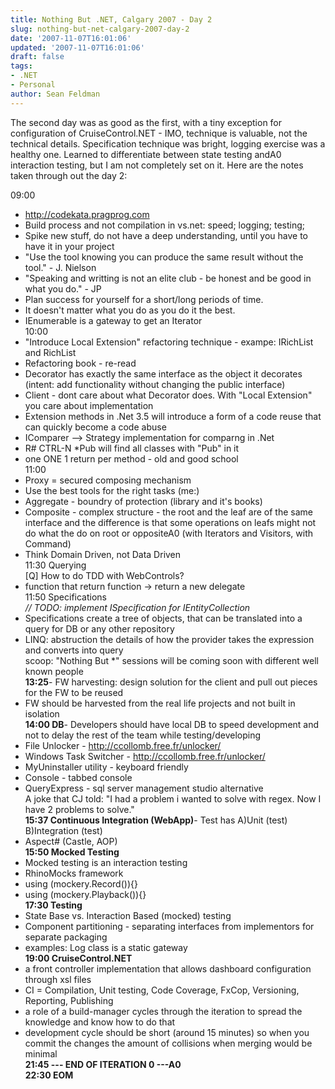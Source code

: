 ```yaml
---
title: Nothing But .NET, Calgary 2007 - Day 2
slug: nothing-but-net-calgary-2007-day-2
date: '2007-11-07T16:01:06'
updated: '2007-11-07T16:01:06'
draft: false
tags:
- .NET
- Personal
author: Sean Feldman
---
```



The second day was as good as the first, with a tiny exception for configuration of CruiseControl.NET - IMO, technique is valuable, not the technical details. Specification technique was bright, logging exercise was a healthy one. Learned to differentiate between state testing andA0 interaction testing, but I am not completely set on it. Here are the notes taken through out the day 2:

09:00   
- <http://codekata.pragprog.com>   
- Build process and not compilation in vs.net: speed; logging; testing;   
- Spike new stuff, do not have a deep understanding, until you have to have it in your project   
- "Use the tool knowing you can produce the same result without the tool." - J. Nielson   
- "Speaking and writting is not an elite club - be honest and be good in what you do." - JP   
- Plan success for yourself for a short/long periods of time.   
- It doesn't matter what you do as you do it the best.   
- IEnumerable<T> is a gateway to get an Iterator<T>   
10:00   
- "Introduce Local Extension" refactoring technique - exampe: IRichList and RichList   
- Refactoring book - re-read   
- Decorator has exactly the same interface as the object it decorates (intent: add functionality without changing the public interface)   
- Client - dont care about what Decorator does. With "Local Extension" you care about implementation   
- Extension methods in .Net 3.5 will introduce a form of a code reuse that can quickly become a code abuse   
- IComparer<T> --> Strategy implementation for comparng in .Net   
- R# CTRL-N \*Pub will find all classes with "Pub" in it   
- one ONE 1 return per method - old and good school   
11:00   
- Proxy = secured composing mechanism   
- Use the best tools for the right tasks (me:)   
- Aggregate - boundry of protection (library and it's books)   
- Composite - complex structure - the root and the leaf are of the same interface and the difference is that some operations on leafs might not do what the do on root or oppositeA0 (with Iterators and Visitors, with Command)   
- Think Domain Driven, not Data Driven   
11:30 Querying   
[Q] How to do TDD with WebControls?   
- function that return function -> return a new delegate   
11:50 Specifications   
*// TODO: implement ISpecification for IEntityCollection*   
- Specifications create a tree of objects, that can be translated into a query for DB or any other repository   
- LINQ: abstruction the details of how the provider takes the expression and converts into query   
scoop: "Nothing But \*" sessions will be coming soon with different well known people   
**13:25**- FW harvesting: design solution for the client and pull out pieces for the FW to be reused   
- FW should be harvested from the real life projects and not built in isolation   
**14:00 DB**- Developers should have local DB to speed development and not to delay the rest of the team while testing/developing   
- File Unlocker - <http://ccollomb.free.fr/unlocker/>   
- Windows Task Switcher - <http://ccollomb.free.fr/unlocker/>   
- MyUninstaller utility - keyboard friendly   
- Console - tabbed console   
- QueryExpress - sql server management studio alternative   
A joke that CJ told: "I had a problem i wanted to solve with regex. Now I have 2 problems to solve."   
**15:37 Continuous Integration (WebApp)**- Test has A)Unit (test) B)Integration (test)   
- Aspect# (Castle, AOP)   
**15:50 Mocked Testing**   
- Mocked testing is an interaction testing   
- RhinoMocks framework   
- using (mockery.Record()){}   
- using (mockery.Playback()){}   
**17:30 Testing**   
- State Base vs. Interaction Based (mocked) testing   
- Component partitioning - separating interfaces from implementors for separate packaging   
- examples: Log class is a static gateway   
**19:00 CruiseControl.NET**   
- a front controller implementation that allows dashboard configuration through xsl files   
- CI = Compilation, Unit testing, Code Coverage, FxCop, Versioning, Reporting, Publishing   
- a role of a build-manager cycles through the iteration to spread the knowledge and know how to do that   
- development cycle should be short (around 15 minutes) so when you commit the changes the amount of collisions when merging would be minimal   
**21:45 --- END OF ITERATION 0 ---A0   
22:30 EOM**


